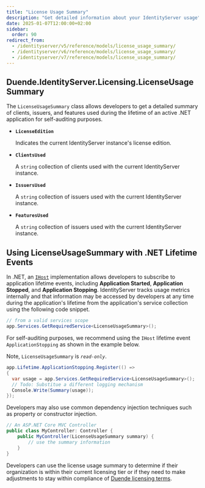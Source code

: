 ```yaml
---
title: "License Usage Summary"
description: "Get detailed information about your IdentityServer usage"
date: 2025-01-07T12:00:00+02:00
sidebar:
  order: 90
redirect_from:
  - /identityserver/v5/reference/models/license_usage_summary/
  - /identityserver/v6/reference/models/license_usage_summary/
  - /identityserver/v7/reference/models/license_usage_summary/
---
```


## Duende.IdentityServer.Licensing.LicenseUsageSummary

The `LicenseUsageSummary` class allows developers to get a
detailed summary of clients, issuers, and features used
during the lifetime of an active .NET application for self-auditing
purposes.

* **`LicenseEdition`**

  Indicates the current IdentityServer instance's license edition.

* **`ClientsUsed`**

  A `string` collection of clients used with the current IdentityServer instance.

* **`IssuersUsed`**

  A `string` collection of issuers used with the current IdentityServer instance.

* **`FeaturesUsed`**

  A `string` collection of issuers used with the current IdentityServer instance.

## Using LicenseUsageSummary with .NET Lifetime Events

In .NET, an [
`IHost`](https://learn.microsoft.com/en-us/dotnet/api/microsoft.extensions.hosting.ihostapplicationlifetime)
implementation allows developers to subscribe to application
lifetime events, including **Application Started**, **Application Stopped**,
and **Application Stopping**. IdentityServer tracks usage metrics internally
and that information may be accessed by developers at any time during the application's lifetime
from the application's service collection using the following code snippet.

```csharp
// from a valid services scope
app.Services.GetRequiredService<LicenseUsageSummary>();
```

For self-auditing purposes, we recommend using the `IHost` lifetime event `ApplicationStopping` as shown
in the example below.

Note, `LicenseUsageSummary` is *`read-only`*.

```csharp
app.Lifetime.ApplicationStopping.Register(() =>
{
  var usage = app.Services.GetRequiredService<LicenseUsageSummary>();
  // Todo: Substitue a different logging mechanism
  Console.Write(Summary(usage));
});
```

Developers may also use common dependency injection techniques
such as property or constructor injection.

```csharp
// An ASP.NET Core MVC Controller
public class MyController: Controller {
    public MyController(LicenseUsageSummary summary) {
        // use the summary information    
    }
}
```

Developers can use the license usage summary to determine if their organization is
within their current licensing tier or if they need to make adjustments to
stay within compliance of [Duende licensing terms](https://duendesoftware.com/products/identityserver).